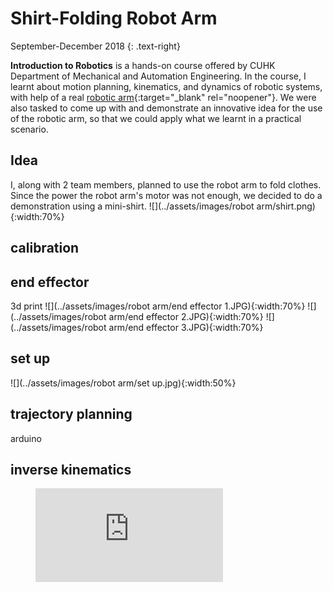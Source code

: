 # Shirt-Folding Robot Arm
September-December 2018 
{: .text-right}

**Introduction to Robotics** is a hands-on course offered by CUHK Department of Mechanical and Automation Engineering. In the course, I learnt about motion planning, kinematics, and dynamics of robotic systems, with help of a real [robotic arm](http://www.cuhk.edu.hk/english/features/darwin-lau.html){:target="_blank" rel="noopener"}. We were also tasked to come up with and demonstrate an innovative idea for the use of the robotic arm, so that we could apply what we learnt in a practical scenario. 

## Idea
I, along with 2 team members, planned to use the robot arm to fold clothes. Since the power the robot arm's motor was not enough, we decided to do a demonstration using a mini-shirt.
![](../assets/images/robot arm/shirt.png){:width:70%}

## calibration

## end effector
3d print
![](../assets/images/robot arm/end effector 1.JPG){:width:70%}
![](../assets/images/robot arm/end effector 2.JPG){:width:70%}
![](../assets/images/robot arm/end effector 3.JPG){:width:70%}

## set up
![](../assets/images/robot arm/set up.jpg){:width:50%}

## trajectory planning
arduino

## inverse kinematics

<figure class="video_container">
  <iframe src="https://www.youtube.com/embed/pkln_JUA41Y" frameborder="0" allowfullscreen="true"> </iframe>
</figure>
